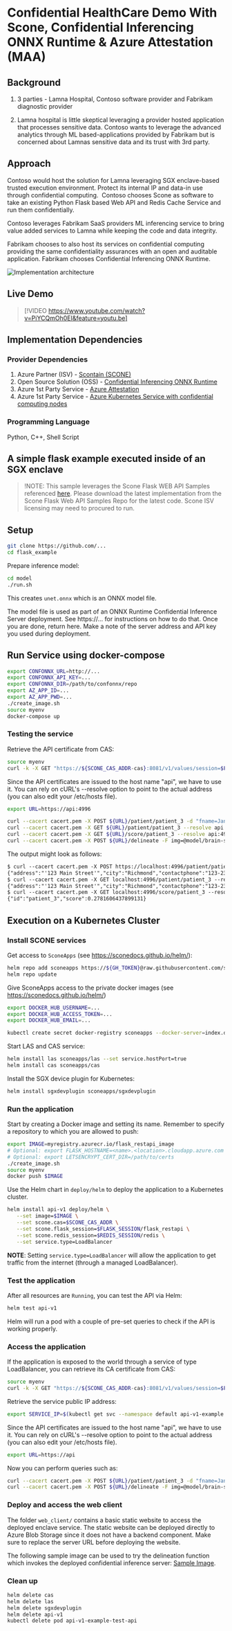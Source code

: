 # Confidential HealthCare Demo With Scone, Confidential Inferencing ONNX Runtime & Azure Attestation (MAA)

## Background

1. 3 parties - Lamna Hospital, Contoso software provider and Fabrikam diagnostic provider 

2. Lamna hospital is little skeptical leveraging a provider hosted application that processes sensitive data. Contoso wants to leverage the advanced analytics through ML based-applications provided by Fabrikam but is concerned about Lamnas sensitive data and its trust with 3rd party.

## Approach

Contoso would host the solution for Lamna leveraging SGX enclave-based trusted execution environment. Protect its internal IP and data-in use through confidential computing.  Contoso chooses Scone as software to take an existing Python Flask based Web API and Redis Cache Service and run them confidentially.

Contoso leverages Fabrikam SaaS providers ML inferencing service to bring value added services to Lamna while keeping the code and data integrity.

Fabrikam chooses to also host its services on confidential computing providing the same confidentiality assurances with an open and auditable application. Fabrikam chooses Confidential Inferencing ONNX Runtime.

![Implementation architecture](./healthcaredemo-architecture.jpg)

## Live Demo

> [!VIDEO https://www.youtube.com/watch?v=PiYCQmOh0EI&feature=youtu.be]

## Implementation Dependencies

### Provider Dependencies

1. Azure Partner (ISV) - [Scontain (SCONE)](https://sconedocs.github.io/) 
2. Open Source Solution (OSS) - [Confidential Inferencing ONNX Runtime](https://aka.ms/confidentialinference)
3. Azure 1st Party Service - [Azure Attestation](https://aka.ms/azureattestation)
4. Azure 1st Party Service  - [Azure Kubernetes Service with confidential computing nodes](https://aka.ms/acconakspreview) 

### Programming Language

Python, C++, Shell Script

## A simple flask example executed inside of an SGX enclave

> !NOTE:
> This sample leverages the Scone Flask WEB API Samples referenced [here](https://sconedocs.github.io/flask_demo/). Please download the latest implementation from the Scone Flask Web API Samples Repo for the latest code. Scone ISV licensing may need to procured to run.

## Setup

```bash
git clone https://github.com/...
cd flask_example
```

Prepare inference model:
```sh
cd model
./run.sh
```
This creates `unet.onnx` which is an ONNX model file.

The model file is used as part of an ONNX Runtime Confidential Inference Server deployment.
See https://... for instructions on how to do that. Once you are done, return here.
Make a note of the server address and API key you used during deployment.

## Run Service using docker-compose

```bash
export CONFONNX_URL=http://...
export CONFONNX_API_KEY=...
export CONFONNX_DIR=/path/to/confonnx/repo
export AZ_APP_ID=...
export AZ_APP_PWD=...
./create_image.sh
source myenv
docker-compose up
```

### Testing the service

Retrieve the API certificate from CAS:

```bash
source myenv
curl -k -X GET "https://${SCONE_CAS_ADDR-cas}:8081/v1/values/session=$FLASK_SESSION" | jq -r .values.api_ca_cert.value > cacert.pem
```

Since the API certificates are issued to the host name "api", we have to use it. You can rely on cURL's --resolve option to point to the actual address (you can also edit your /etc/hosts file).

```bash
export URL=https://api:4996
```

```bash
curl --cacert cacert.pem -X POST ${URL}/patient/patient_3 -d "fname=Jane&lname=Doe&address='123 Main Street'&city=Richmond&state=Washington&ssn=123-223-2345&email=nr@aaa.com&dob=01/01/2010&contactphone=123-234-3456&drugallergies='Sulpha, Penicillin, Tree Nut'&preexistingconditions='diabetes, hypertension, asthma'&dateadmitted=01/05/2010&insurancedetails='Primera Blue Cross'" --resolve api:4996:127.0.0.1
curl --cacert cacert.pem -X GET ${URL}/patient/patient_3 --resolve api:4996:127.0.0.1
curl --cacert cacert.pem -X GET ${URL}/score/patient_3 --resolve api:4996:127.0.0.1
curl --cacert cacert.pem -X POST ${URL}/delineate -F img=@model/brain-segmentation-pytorch/assets/TCGA_CS_4944.png
```

The output might look as follows:

```txt
$ curl --cacert cacert.pem -X POST https://localhost:4996/patient/patient_3 -d "fname=Jane&lname=Doe&address='123 Main Street'&city=Richmond&state=Washington&ssn=123-223-2345&email=nr@aaa.com&dob=01/01/2010&contactphone=123-234-3456&drugallergies='Sulpha, Penicillin, Tree Nut'&preexistingconditions='diabetes, hypertension, asthma'&dateadmitted=01/05/2010&insurancedetails='Primera Blue Cross'" --resolve api:4996:127.0.0.1
{"address":"'123 Main Street'","city":"Richmond","contactphone":"123-234-3456","dateadmitted":"01/05/2010","dob":"01/01/2010","drugallergies":"'Sulpha, Penicillin, Tree Nut'","email":"nr@aaa.com","fname":"Jane","id":"patient_3","insurancedetails":"'Primera Blue Cross'","lname":"Doe","preexistingconditions":"'diabetes, hypertension, asthma'","score":0.1168424489618366,"ssn":"123-223-2345","state":"Washington"}
$ curl --cacert cacert.pem -X GET localhost:4996/patient/patient_3 --resolve api:4996:127.0.0.1
{"address":"'123 Main Street'","city":"Richmond","contactphone":"123-234-3456","dateadmitted":"01/05/2010","dob":"01/01/2010","drugallergies":"'Sulpha, Penicillin, Tree Nut'","email":"nr@aaa.com","fname":"Jane","id":"patient_3","insurancedetails":"'Primera Blue Cross'","lname":"Doe","preexistingconditions":"'diabetes, hypertension, asthma'","score":0.1168424489618366,"ssn":"123-223-2345","state":"Washington"}
$ curl --cacert cacert.pem -X GET localhost:4996/score/patient_3 --resolve api:4996:127.0.0.1
{"id":"patient_3","score":0.2781606437899131}
```

## Execution on a Kubernetes Cluster

### Install SCONE services

Get access to `SconeApps` (see <https://sconedocs.github.io/helm/>):

```bash
helm repo add sconeapps https://${GH_TOKEN}@raw.githubusercontent.com/scontain/sconeapps/master/
helm repo update
```

Give SconeApps access to the private docker images (see <https://sconedocs.github.io/helm/>)

```bash
export DOCKER_HUB_USERNAME=...
export DOCKER_HUB_ACCESS_TOKEN=...
export DOCKER_HUB_EMAIL=...

kubectl create secret docker-registry sconeapps --docker-server=index.docker.io/v1/ --docker-username=$DOCKER_HUB_USERNAME --docker-password=$DOCKER_HUB_ACCESS_TOKEN --docker-email=$DOCKER_HUB_EMAIL
```

Start LAS and CAS service:

```bash
helm install las sconeapps/las --set service.hostPort=true
helm install cas sconeapps/cas
```

Install the SGX device plugin for Kubernetes:

```bash
helm install sgxdevplugin sconeapps/sgxdevplugin
```

### Run the application

Start by creating a Docker image and setting its name. Remember to specify a repository to which you are allowed to push:

```bash
export IMAGE=myregistry.azurecr.io/flask_restapi_image
# Optional: export FLASK_HOSTNAME=<name>.<location>.cloudapp.azure.com
# Optional: export LETSENCRYPT_CERT_DIR=/path/to/certs
./create_image.sh
source myenv
docker push $IMAGE
```

Use the Helm chart in `deploy/helm` to deploy the application to a Kubernetes cluster.

```bash
helm install api-v1 deploy/helm \
   --set image=$IMAGE \
   --set scone.cas=$SCONE_CAS_ADDR \
   --set scone.flask_session=$FLASK_SESSION/flask_restapi \
   --set scone.redis_session=$REDIS_SESSION/redis \
   --set service.type=LoadBalancer
```

**NOTE**: Setting `service.type=LoadBalancer` will allow the application to get traffic from the internet (through a managed LoadBalancer).

### Test the application

After all resources are `Running`, you can test the API via Helm:

```bash
helm test api-v1
```

Helm will run a pod with a couple of pre-set queries to check if the API is working properly.

### Access the application

If the application is exposed to the world through a service of type LoadBalancer, you can retrieve its CA certificate from CAS:

```bash
source myenv
curl -k -X GET "https://${SCONE_CAS_ADDR-cas}:8081/v1/values/session=$FLASK_SESSION" | jq -r .values.api_ca_cert.value > cacert.pem
```

Retrieve the service public IP address:

```bash
export SERVICE_IP=$(kubectl get svc --namespace default api-v1-example --template "{{ range (index .status.loadBalancer.ingress 0) }}{{.}}{{ end }}")
```

Since the API certificates are issued to the host name "api", we have to use it. You can rely on cURL's --resolve option to point to the actual address (you can also edit your /etc/hosts file).

```bash
export URL=https://api
```

Now you can perform queries such as:

```bash
curl --cacert cacert.pem -X POST ${URL}/patient/patient_3 -d "fname=Jane&lname=Doe&address='123 Main Street'&city=Richmond&state=Washington&ssn=123-223-2345&email=nr@aaa.com&dob=01/01/2010&contactphone=123-234-3456&drugallergies='Sulpha, Penicillin, Tree Nut'&preexistingconditions='diabetes, hypertension, asthma'&dateadmitted=01/05/2010&insurancedetails='Primera Blue Cross'" --resolve api:443:${SERVICE_IP}
curl --cacert cacert.pem -X POST ${URL}/delineate -F img=@model/brain-segmentation-pytorch/assets/TCGA_CS_4944.png --resolve api:443:${SERVICE_IP}
```

### Deploy and access the web client

The folder `web_client/` contains a basic static website to access the deployed enclave service.
The static website can be deployed directly to Azure Blob Storage since it does not have a backend component.
Make sure to replace the server URL before deploying the website.

The following sample image can be used to try the delineation function which invokes the deployed confidential inference server: [Sample Image](https://github.com/mateuszbuda/brain-segmentation-pytorch/blob/master/assets/TCGA_CS_4944.png).

### Clean up

```bash
helm delete cas
helm delete las
helm delete sgxdevplugin
helm delete api-v1
kubectl delete pod api-v1-example-test-api
```